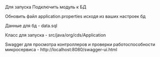 Для запуска 
Подключить модуль к БД

Обновить файл application.properties исходя из ваших настроек бд

Данные для бд - data.sql

Класс для запуска - src/java/org/cds/Application

Swagger для просмотра контроллеров и проверки работоспособности микросервиса - http://localhost:8080/swagger-ui.html